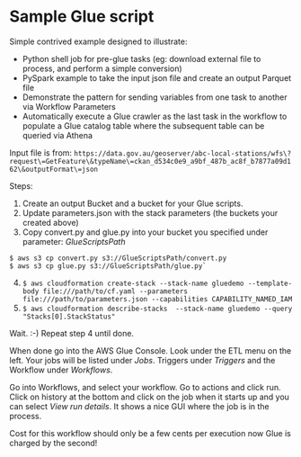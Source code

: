 # Sample Glue script

Simple contrived example designed to illustrate:

* Python shell job for pre-glue tasks (eg: download external file to process, and perform a simple conversion)
* PySpark example to take the input json file and create an output Parquet file
* Demonstrate the pattern for sending variables from one task to another via Workflow Parameters
* Automatically execute a Glue crawler as the last task in the workflow to populate a Glue catalog table where the subsequent table can be queried via Athena

Input file is from: `https://data.gov.au/geoserver/abc-local-stations/wfs\?request\=GetFeature\&typeName\=ckan_d534c0e9_a9bf_487b_ac8f_b7877a09d162\&outputFormat\=json` 

Steps:

1) Create an output Bucket and a bucket for your Glue scripts.
2) Update parameters.json with the stack parameters (the buckets your created above)
3) Copy convert.py and glue.py into your bucket you specified under parameter: *GlueScriptsPath*
```
$ aws s3 cp convert.py s3://GlueScriptsPath/convert.py
$ aws s3 cp glue.py s3://GlueScriptsPath/glue.py`
```
4) `$ aws cloudformation create-stack --stack-name gluedemo --template-body file:///path/to/cf.yaml --parameters file:///path/to/parameters.json --capabilities CAPABILITY_NAMED_IAM`
5) `$ aws cloudformation describe-stacks  --stack-name gluedemo --query "Stacks[0].StackStatus"`

Wait. :-)
Repeat step 4 until done.

When done go into the AWS Glue Console. Look under the ETL menu on the left.  Your jobs will be listed under *Jobs*. Triggers under *Triggers* and the Workflow under *Workflows*.

Go into Workflows, and select your workflow. Go to actions and click run.  Click on history at the bottom and click on the job when it starts up and you can select *View run details*. It shows a nice GUI where the job is in the process.

Cost for this workflow should only be a few cents per execution now Glue is charged by the second!


